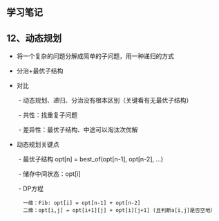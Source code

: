 ## 学习笔记
## 12、动态规划

- 将一个复杂的问题分解成简单的子问题，用一种递归的方式
- 分治+最优子结构
- 对比
  
  ​	- 动态规划、递归、分治没有根本区别（关键看有无最优子结构）

  ​	- 共性：找重复子问题

  ​	- 差异性：最优子结构、中途可以淘汰次优解

- 动态规划关键点

  ​	- 最优子结构 opt[n] = best_of(opt[n-1], opt[n-2], …)
  
  ​	- 储存中间状态：opt[i]
  
  ​	- DP方程
   
        一维：Fib: opt[i] = opt[n-1] + opt[n-2]
        二维：opt[i,j] = opt[i+1][j] + opt[i][j+1] (且判断a[i,j]是否空地）